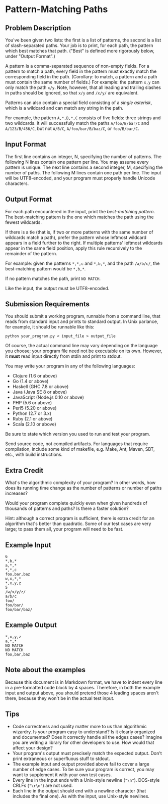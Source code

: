 Pattern-Matching Paths
======================

Problem Description
-------------------

You've been given two lists: the first is a list of patterns, the second
is a list of slash-separated paths. Your job is to print, for each path,
the pattern which best matches that path. ("Best" is defined more
rigorously below, under "Output Format".)

A pattern is a comma-separated sequence of non-empty fields. For a
pattern to match a path, every field in the pattern must exactly match
the corresponding field in the path. (Corollary: to match, a pattern and
a path must contain the same number of fields.) For example: the pattern
`x,y` can only match the path `x/y`. Note, however, that all leading and
trailing slashes in paths should be ignored, so that `x/y` and `/x/y/`
are equivalent.

Patterns can also contain a special field consisting of a *single
asterisk*, which is a wildcard and can match any string in the path.

For example, the pattern `A,*,B,*,C` consists of five fields: three
strings and two wildcards. It will successfully match the paths
`A/foo/B/bar/C` and `A/123/B/456/C`, but not `A/B/C`,
`A/foo/bar/B/baz/C`, or `foo/B/bar/C`.


Input Format
------------

The first line contains an integer, N, specifying the number of
patterns. The following N lines contain one pattern per line. You may
assume every pattern is unique. The next line contains a second integer,
M, specifying the number of paths. The following M lines contain one
path per line. The input will be UTF8-encoded, and your program must
properly handle Unicode characters.

Output Format
-------------

For each path encountered in the input, print the *best-matching
pattern*. The best-matching pattern is the one which matches the path
using the fewest wildcards.

If there is a tie (that is, if two or more patterns with the same number
of wildcards match a path), prefer the pattern whose leftmost wildcard
appears in a field further to the right. If multiple patterns' leftmost
wildcards appear in the same field position, apply this rule recursively
to the remainder of the pattern.

For example: given the patterns `*,*,c` and `*,b,*`, and the path
`/a/b/c/`, the best-matching pattern would be `*,b,*`.

If no pattern matches the path, print `NO MATCH`.

Like the input, the output must be UTF8-encoded.

Submission Requirements
-----------------------

You should submit a working program, runnable from a command line, that
reads from standard input and prints to standard output. In Unix
parlance, for example, it should be runnable like this:

    python your_program.py < input_file > output_file

Of course, the actual command line may vary depending on the language
you choose; your program file need not be executable on its own.
However, it **must** read input directly from stdin and print to stdout.

You may write your program in any of the following languages:

* Clojure (1.6 or above)
* Go (1.4 or above)
* Haskell (GHC 7.8 or above)
* Java (Java SE 8 or above)
* JavaScript (Node.js 0.10 or above)
* PHP (5.6 or above)
* Perl5 (5.20 or above)
* Python (2.7 or 3.x)
* Ruby (2.1 or above)
* Scala (2.10 or above)

Be sure to state which version you used to run and test your program.

Send source code, not compiled artifacts. For languages that require
compilation, include some kind of makefile, e.g. Make, Ant, Maven, SBT,
etc., with build instructions.

Extra Credit
------------

What's the algorithmic complexity of your program? In other words, how
does its running time change as the number of patterns or number of
paths increases?

Would your program complete quickly even when given hundreds of
thousands of patterns and paths? Is there a faster solution?

Hint: although a correct program is sufficient, there is extra credit
for an algorithm that's better than quadratic. Some of our test cases
are very large; to pass them all, your program will need to be fast.

Example Input
-------------

    6
    *,b,*
    a,*,*
    *,*,c
    foo,bar,baz
    w,x,*,*
    *,x,y,z
    5
    /w/x/y/z/
    a/b/c
    foo/
    foo/bar/
    foo/bar/baz/

Example Output
--------------

    *,x,y,z
    a,*,*
    NO MATCH
    NO MATCH
    foo,bar,baz

Note about the examples
-----------------------

Because this document is in Markdown format, we have to indent every
line in a pre-formatted code block by 4 spaces. Therefore, in both the
example input and output above, you should pretend those 4 leading
spaces aren't there, because they won't be in the actual test input.

Tips
----

* Code correctness and quality matter more to us than algorithmic
  wizardry. Is your program easy to understand? Is it clearly organized
  and documented? Does it correctly handle all the edges cases? Imagine
  you are writing a library for other developers to use. How would that
  affect your design?
* Your program's output must precisely match the expected output. Don't
  print extraneous or superfluous stuff to stdout.
* The example input and output provided above fail to cover a large
  number of edge cases. To be sure your program is correct, you may want
  to supplement it with your own test cases.
* Every line in the input ends with a Unix-style newline (`"\n"`).
  DOS-style CRLFs (`"\r\n"`) are not used.
* Each line in the output should end with a newline character (that
  includes the final one). As with the input, use Unix-style newlines.
